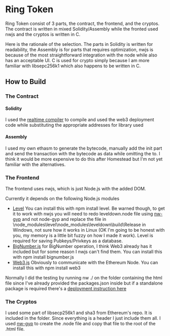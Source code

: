 # Ring Token 
 Ring Token consist of 3 parts, the contract, the frontend, and the cryptos. The contract is written in mixed Solidity/Assembly while the fronted used nwjs and the cryptos is written in C.
 
 Here is the rationale of the selection. The parts in Solidity is written for readability, the Assembly is for parts that requires optimization, nwjs is because of the most straightforward integration with the node while also has an acceptable UI. C is used for crypto simply because I am more familiar with libsepc256k1 which also happens to be written in C.
 
 ## How to Build
 
### The Contract
 
#### Solidity 
 
 I used the [realtime compiler] to compile and used the web3 deployment code while substituting the appropriate addresses for library used
 
#### Assembly
 
 I used my own ethasm to generate the bytecode, manually add the init part and send the transaction with the bytecode as data while omitting the to. I think it would be more expensive to do this after Homestead but I'm not yet familiar with the alternatives.
 
### The Frontend 
 
 The frontend uses nwjs, which is just Node.js with the added DOM. 
 
 Currently it depends on the following Node.js modules
 
 * [Level] You can install this with npm install level. Be warned though, to get it to work with nwjs you will need to redo leveldown.node file using [nw-gyp] and not node-gyp and replace the file in \node_modules\level\node_modules\leveldown\build\Release in Windows, not sure how it works in Linux (OK I'm going to be honest with you, my memory is a little bit fuzzy on how I made it work). Level is required for saving Pubkeys/Privkeys as a database.
 * [BigNumber.js] for BigNumber operation, I think Web3 already has it included but for some reason I nwjs can't find them. You can install this with npm install bignumber.js
 * [Web3.js] Obviously to communicate with the Ethereum Node. You can install this with npm install web3
 
Normally I did the testing by running nw ./ on the folder containing the html file since I've already provided the packages.json inside but if a standalone package is required there's a [deployment instruction here]

### The Cryptos

I used some part of libsecp256k1 and sha3 from Ethereum's repo. It is included in the folder. Since everything is a header I just include them all. I used [nw-gyp] to create the .node file and copy that file to the root of the .html file.
 
 [realtime compiler]: https://chriseth.github.io/browser-solidity/
[Level]: https://github.com/Level
[nw-gyp]: https://github.com/nwjs/nw-gyp
[BigNumber.js]: https://github.com/MikeMcl/bignumber.js/
[Web3.js]: https://github.com/ethereum/web3.js
[deployment instruction here]: https://github.com/nwjs/nw.js/wiki/how-to-package-and-distribute-your-apps





